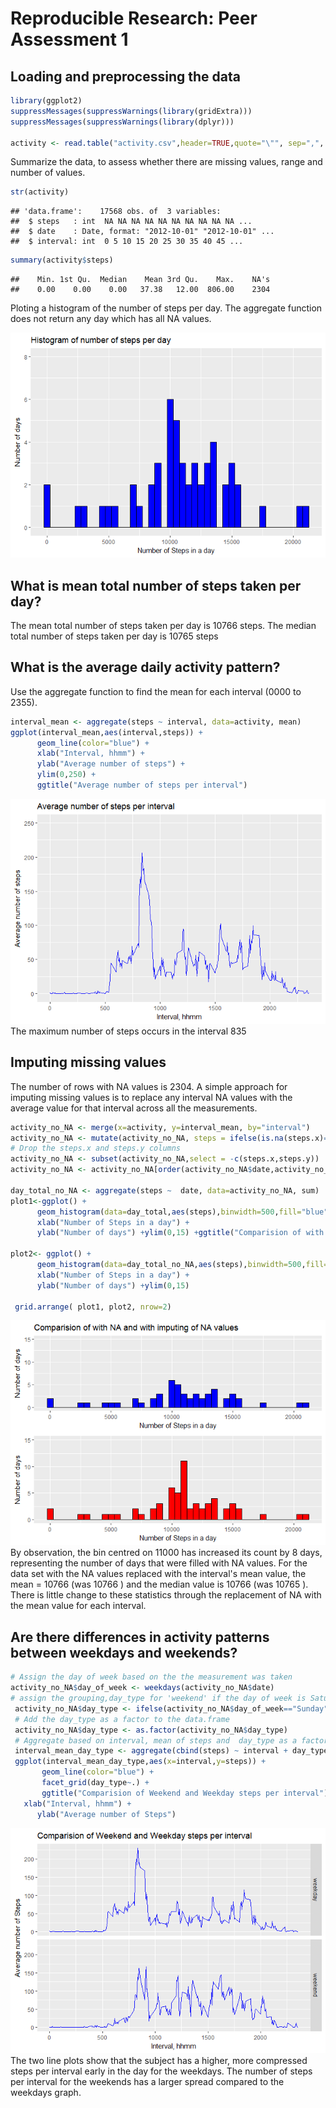 # Reproducible Research: Peer Assessment 1


## Loading and preprocessing the data

```r
library(ggplot2)
suppressMessages(suppressWarnings(library(gridExtra)))
suppressMessages(suppressWarnings(library(dplyr)))

activity <- read.table("activity.csv",header=TRUE,quote="\"", sep=",", colClasses=c("integer","Date","integer"))
```
Summarize the data, to assess whether there are missing values, range and number of values.

```r
str(activity)
```

```
## 'data.frame':	17568 obs. of  3 variables:
##  $ steps   : int  NA NA NA NA NA NA NA NA NA NA ...
##  $ date    : Date, format: "2012-10-01" "2012-10-01" ...
##  $ interval: int  0 5 10 15 20 25 30 35 40 45 ...
```

```r
summary(activity$steps)
```

```
##    Min. 1st Qu.  Median    Mean 3rd Qu.    Max.    NA's 
##    0.00    0.00    0.00   37.38   12.00  806.00    2304
```
Ploting a histogram of the number of steps per day. The aggregate function does not return any day which has all NA values.

![](PA1_template_files/figure-html/unnamed-chunk-3-1.png)<!-- -->

## What is mean total number of steps taken per day?
The mean total number of steps taken per day is 10766 steps. The median total number of steps taken per day is 10765 steps


## What is the average daily activity pattern?
Use the aggregate function to find the mean for each interval (0000 to 2355).

```r
interval_mean <- aggregate(steps ~ interval, data=activity, mean)
ggplot(interval_mean,aes(interval,steps)) + 
      geom_line(color="blue") + 
      xlab("Interval, hhmm") +
      ylab("Average number of steps") +
      ylim(0,250) +
      ggtitle("Average number of steps per interval")
```

![](PA1_template_files/figure-html/unnamed-chunk-4-1.png)<!-- -->
The maximum number of steps occurs in the interval 835 

## Imputing missing values

The number of rows with NA values is 2304. A simple approach for imputing missing values is to replace any interval NA values with the average value for that interval across all the measurements. 

```r
activity_no_NA <- merge(x=activity, y=interval_mean, by="interval")
activity_no_NA <- mutate(activity_no_NA, steps = ifelse(is.na(steps.x)==TRUE,steps.y,steps.x))
# Drop the steps.x and steps.y columns
activity_no_NA <- subset(activity_no_NA,select = -c(steps.x,steps.y))
activity_no_NA <- activity_no_NA[order(activity_no_NA$date,activity_no_NA$interval),]

day_total_no_NA <- aggregate(steps ~  date, data=activity_no_NA, sum)
plot1<-ggplot() + 
      geom_histogram(data=day_total,aes(steps),binwidth=500,fill="blue",colour="black") +
      xlab("Number of Steps in a day") + 
      ylab("Number of days") +ylim(0,15) +ggtitle("Comparision of with NA and with imputing of NA values")

plot2<- ggplot() + 
      geom_histogram(data=day_total_no_NA,aes(steps),binwidth=500,fill="red",colour="black") +
      xlab("Number of Steps in a day") + 
      ylab("Number of days") +ylim(0,15)

 grid.arrange( plot1, plot2, nrow=2)
```

![](PA1_template_files/figure-html/unnamed-chunk-5-1.png)<!-- -->
By observation, the bin centred on 11000 has increased its count by 8 days, representing the number of days that were filled with NA values.
For the data set with the NA values replaced with the interval's mean value, the mean =  10766 (was 10766 ) and the median value is 10766 (was 10765 ).
There is little change to these statistics through the replacement of NA with the mean value for each interval.

## Are there differences in activity patterns between weekdays and weekends?

```r
# Assign the day of week based on the the measurement was taken
activity_no_NA$day_of_week <- weekdays(activity_no_NA$date)
# assign the grouping,day_type for 'weekend' if the day of week is Saturday or Sunday; everything else is a week day
 activity_no_NA$day_type <- ifelse(activity_no_NA$day_of_week=="Sunday"|activity_no_NA$day_of_week=="Saturday","weekend","weekday")
 # Add the day_type as a factor to the data.frame
 activity_no_NA$day_type <- as.factor(activity_no_NA$day_type)
 # Aggregate based on interval, mean of steps and  day_type as a factor.
 interval_mean_day_type <- aggregate(cbind(steps) ~ interval + day_type, data=activity_no_NA, mean)
 ggplot(interval_mean_day_type,aes(x=interval,y=steps)) +
       geom_line(color="blue") + 
       facet_grid(day_type~.) +
       ggtitle("Comparision of Weekend and Weekday steps per interval") +
   xlab("Interval, hhmm") + 
      ylab("Average number of Steps")
```

![](PA1_template_files/figure-html/unnamed-chunk-6-1.png)<!-- -->
The two line plots show that the subject has a higher, more compressed steps per interval early in the day for the weekdays. The number of steps per interval for the weekends has a larger spread compared to the weekdays graph.
 
